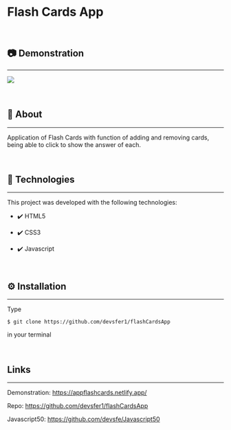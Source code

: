 # Flash Cards App
<br>
<h2>📷 Demonstration</h2>
<hr>
<p>
    <img src="https://user-images.githubusercontent.com/58652794/107755358-73cad680-6d01-11eb-975f-de95c67c53a4.gif">
</p>
<br>
<h2>📖 About</h2>
<hr>
<p>Application of Flash Cards with function of adding and removing cards, being able to click to show the answer of each.</p>
<br>
<h2>🚀 Technologies</h2>
<hr>
<p>This project was developed with the following technologies:</p>
<ul>
    <li><p>✔️ HTML5</p></li>
    <li><p>✔️ CSS3</p></li>
    <li><p>✔️ Javascript</p></li>
</ul>
<br>
<h2>⚙️ Installation</h2>
<hr>
<p>Type <pre><code>$ git clone https://github.com/devsfer1/flashCardsApp</code></pre> in your terminal</p>
<br>
<h2>Links</h2>
<hr>
<p>Demonstration: <a href="https://appflashcards.netlify.app/">https://appflashcards.netlify.app/ </a></p>
<p>Repo: <a href="https://github.com/devsfer1/flashCardsApp">https://github.com/devsfer1/flashCardsApp </a></p>
<p>Javascript50: <a href="https://github.com/devsfe/Javascript50">https://github.com/devsfe/Javascript50 </a></p>

